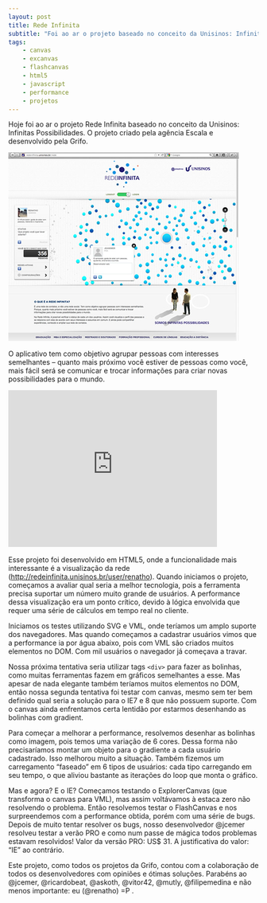 ```yaml
---
layout: post
title: Rede Infinita
subtitle: "Foi ao ar o projeto baseado no conceito da Unisinos: Infinitas Possibilidades, criado pela agência Escala e desenvolvido pela Grifo."
tags:
    - canvas
    - excanvas
    - flashcanvas
    - html5
    - javascript
    - performance
    - projetos
---
```


Hoje foi ao ar o projeto Rede Infinita baseado no conceito da Unisinos: Infinitas Possibilidades. O projeto criado pela agência Escala e desenvolvido pela Grifo.

![Tela da Rede Infinita](/public/rede-infinita/redeinfinita.jpg)

O aplicativo tem como objetivo agrupar pessoas com interesses semelhantes – quanto mais próximo você estiver de pessoas como você, mais fácil será se comunicar e trocar informações para criar novas possibilidades para o mundo.

<iframe width="420" height="315" src="http://www.youtube.com/embed/Vc2tNIWNMr0" frameborder="0" allowfullscreen></iframe>

Esse projeto foi desenvolvido em HTML5, onde a funcionalidade mais interessante é a visualização da rede (http://redeinfinita.unisinos.br/user/renatho). Quando iniciamos o projeto, começamos a avaliar qual seria a melhor tecnologia, pois a ferramenta precisa suportar um número muito grande de usuários. A performance dessa visualização era um ponto crítico, devido à lógica envolvida que requer uma série de cálculos em tempo real no cliente.

Iniciamos os testes utilizando SVG e VML, onde teríamos um amplo suporte dos navegadores. Mas quando começamos a cadastrar usuários vimos que a performance ia por água abaixo, pois com VML são criados muitos elementos no DOM. Com mil usuários o navegador já começava a travar.

Nossa próxima tentativa seria utilizar tags `<div>` para fazer as bolinhas, como muitas ferramentas fazem em gráficos semelhantes a esse. Mas apesar de nada elegante também teríamos muitos elementos no DOM, então nossa segunda tentativa foi testar com canvas, mesmo sem ter bem definido qual seria a solução para o IE7 e 8 que não possuem suporte. Com o canvas ainda enfrentamos certa lentidão por estarmos desenhando as bolinhas com gradient.

Para começar a melhorar a performance, resolvemos desenhar as bolinhas como imagem, pois temos uma variação de 6 cores. Dessa forma não precisaríamos montar um objeto para o gradiente a cada usuário cadastrado. Isso melhorou muito a situação. Também fizemos um carregamento “faseado” em 6 tipos de usuários: cada tipo carregando em seu tempo, o que aliviou bastante as iterações do loop que monta o gráfico.

Mas e agora? E o IE? Começamos testando o ExplorerCanvas (que transforma o canvas para VML), mas assim voltávamos à estaca zero não resolvendo o problema. Então resolvemos testar o FlashCanvas e nos surpreendemos com a performance obtida, porém com uma série de bugs. Depois de muito tentar resolver os bugs, nosso desenvolvedor @jcemer resolveu testar a verão PRO e como num passe de mágica todos problemas estavam resolvidos! Valor da versão PRO: US$ 31. A justificativa do valor: “IE” ao contrário.

Este projeto, como todos os projetos da Grifo, contou com a colaboração de todos os desenvolvedores com opiniões e ótimas soluções. Parabéns ao @jcemer, @ricardobeat, @askoth, @vitor42, @mutly, @filipemedina e não menos importante: eu (@renatho) =P .
